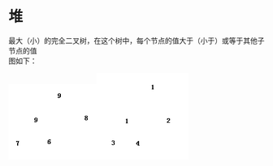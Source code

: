# 堆
最大（小）的完全二叉树，在这个树中，每个节点的值大于（小于）或等于其他子节点的值  
图如下：  

![大顶堆](https://github.com/TF27674569/Heap/blob/master/image/maxheap.png)![小顶堆](https://github.com/TF27674569/Heap/blob/master/image/miniheap.png)